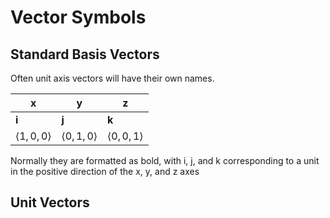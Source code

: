# Vector Symbols
## Standard Basis Vectors
Often unit axis vectors will have their own names.

| x                     | y                     | z                     |
| --------------------- | --------------------- | --------------------- |
| **i**                 | **j**                 | **k**                 |
| $\langle1,0,0\rangle$ | $\langle0,1,0\rangle$ | $\langle0,0,1\rangle$ |

Normally they are formatted as bold, with i, j, and k corresponding to a unit in the positive direction of the x, y, and z axes

## Unit Vectors
